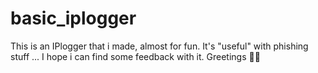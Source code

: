 # basic_iplogger
This is an IPlogger that i made, almost for fun. It's "useful" with phishing stuff ...  I hope i can find some feedback with it. Greetings 🧙‍♂️
